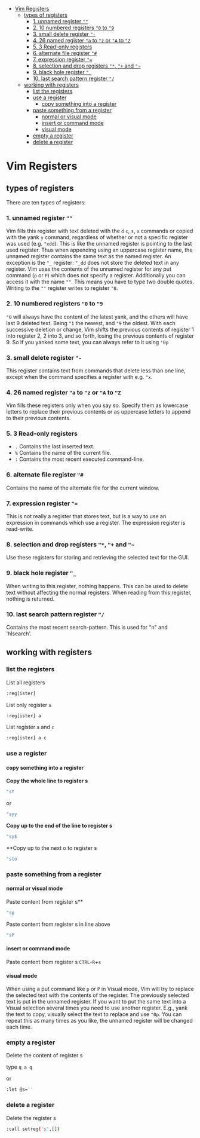 - [Vim Registers](#vim-registers)
  - [types of registers](#types-of-registers)
    - [1. unnamed register `""`](#1-unnamed-register-)
    - [2. 10 numbered registers `"0` to `"9`](#2-10-numbered-registers-0-to-9)
    - [3. small delete register `"-`](#3-small-delete-register--)
    - [4. 26 named register `"a` to `"z` or `"A` to `"Z`](#4-26-named-register-a-to-z-or-a-to-z)
    - [5. 3 Read-only registers](#5-3-read-only-registers)
    - [6. alternate file register `"#`](#6-alternate-file-register-)
    - [7. expression register `"=`](#7-expression-register-)
    - [8. selection and drop registers `"*`, `"+` and `"~`](#8-selection-and-drop-registers---and-)
    - [9. black hole register `"_`](#9-black-hole-register-_)
    - [10. last search pattern register `"/`](#10-last-search-pattern-register-)
  - [working with registers](#working-with-registers)
    - [list the registers](#list-the-registers)
    - [use a register](#use-a-register)
      - [copy something into a register](#copy-something-into-a-register)
    - [paste something from a register](#paste-something-from-a-register)
      - [normal or visual mode](#normal-or-visual-mode)
      - [insert or command mode](#insert-or-command-mode)
      - [visual mode](#visual-mode)
    - [empty a register](#empty-a-register)
    - [delete a register](#delete-a-register)

# Vim Registers

## types of registers

There are ten types of registers:

### 1. unnamed register `""`

Vim fills this register with text deleted with the `d` `c`, `s`, `x` commands
or copied with the yank `y` command, regardless of whether or not a specific
register was used (e.g.  `"xdd`).  This is like the unnamed register is pointing to the last used register.  Thus when appending using an uppercase register
name, the unnamed register contains the same text as the named register.
An exception is the `"_` register: `"_dd` does not store the deleted text in any
register.
Vim uses the contents of the unnamed register for any put command (`p` or `P`)
which does not specify a register.  Additionally you can access it with the
name `""`.  This means you have to type two double quotes.  Writing to the `""`
register writes to register `"0`.

### 2. 10 numbered registers `"0` to `"9`

`"0` will always have the content of the latest yank, and the others will have last 9 deleted text.
Being `"1` the newest, and `"9` the oldest.
With each successive deletion or change, Vim shifts the previous contents
of register 1 into register 2, 2 into 3, and so forth, losing the previous
contents of register 9.
So if you yanked some text, you can always refer to it using `"0p`

### 3. small delete register `"-`

This register contains text from commands that delete less than one line,
except when the command specifies a register with e.g. `"x`.

### 4. 26 named register `"a` to `"z` or `"A` to `"Z`

Vim fills these registers only when you say so.  Specify them as lowercase
letters to replace their previous contents or as uppercase letters to append
to their previous contents.

### 5. 3 Read-only registers

- `.` Contains the last inserted text.
- `%` Contains the name of the current file.
- `:` Contains the most recent executed command-line.

### 6. alternate file register `"#`

Contains the name of the alternate file for the current window.

### 7. expression register `"=`

This is not really a register that stores text, but is a way to use an
expression in commands which use a register.  The expression register is
read-write.

### 8. selection and drop registers `"*`, `"+` and `"~`

Use these registers for storing and retrieving the selected text for the GUI.

### 9. black hole register `"_`

When writing to this register, nothing happens.  This can be used to delete
text without affecting the normal registers.  When reading from this register,
nothing is returned.

### 10. last search pattern register `"/`

Contains the most recent search-pattern. This is used for "n" and 'hlsearch'.

## working with registers

### list the registers

List all registers

```bash
:reg[ister]
```

List only register `a`

```bash
:reg[ister] a
```

List register `a` and `c`

```bash
:reg[ister] a c
```

### use a register

#### copy something into a register

**Copy the whole line to register s**

```bash
"sY
```

or

```bash
"syy
```

**Copy up to the end of the line to register s**

```bash
"sy$
```

**Copy up to the next o to register s

```bash
"sto
```

### paste something from a register

#### normal or visual mode

Paste content from register s**

```bash
"sp
```

Paste content from register s in line above

```bash
"sP
```

#### insert or command mode

Paste content from register s
`CTRL`-`R`+`s`

#### visual mode

When using a put command like `p` or `P` in Visual mode, Vim will try to replace the selected text with the contents of the register. The previously selected text is put in the unnamed register.  If you want to put the same text into a Visual selection several times you need to use another register.  E.g., yank the text to copy, visually select the text to replace and use `"0p`. You can repeat this as many times as you like, the unnamed register will be changed each time.

### empty a register

Delete the content of register s

type `q a q`

or

```bash
:let @s=''
```

### delete a register

Delete the register s

```bash
:call setreg('s',[])
```
